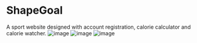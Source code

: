 # ShapeGoal
A sport website designed with account registration, calorie calculator and calorie watcher.
![image](https://user-images.githubusercontent.com/78835067/227317499-bfd95b75-6c28-47d0-8581-689bd09f344c.png)
![image](https://user-images.githubusercontent.com/78835067/227317655-a48ad66c-5520-4897-a90b-7b5acf0d5891.png)
![image](https://user-images.githubusercontent.com/78835067/227317769-19bb3862-4f21-4c80-a882-ae6807951bb3.png)
